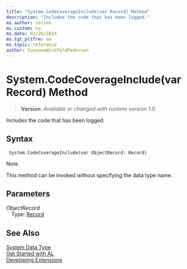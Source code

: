 ```yaml
---
title: "System.CodeCoverageInclude(var Record) Method"
description: "Includes the code that has been logged."
ms.author: solsen
ms.custom: na
ms.date: 02/26/2024
ms.tgt_pltfrm: na
ms.topic: reference
author: SusanneWindfeldPedersen
---
```

[//]: # (START>DO_NOT_EDIT)
[//]: # (IMPORTANT:Do not edit any of the content between here and the END>DO_NOT_EDIT.)
[//]: # (Any modifications should be made in the .xml files in the ModernDev repo.)
# System.CodeCoverageInclude(var Record) Method
> **Version**: _Available or changed with runtime version 1.0._

Includes the code that has been logged.


## Syntax
```AL
 System.CodeCoverageInclude(var ObjectRecord: Record)
```
> [!NOTE]
> This method can be invoked without specifying the data type name.
## Parameters
*ObjectRecord*  
&emsp;Type: [Record](../record/record-data-type.md)  
  



[//]: # (IMPORTANT: END>DO_NOT_EDIT)
## See Also
[System Data Type](system-data-type.md)  
[Get Started with AL](../../devenv-get-started.md)  
[Developing Extensions](../../devenv-dev-overview.md)